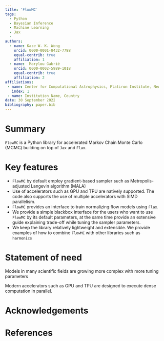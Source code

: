 ```yaml
---
title: 'FlowMC'
tags:
  - Python
  - Bayesian Inference 
  - Machine Learning
  - Jax
  - 
authors:
  - name: Kaze W. K. Wong
    orcid: 0000-0001-8432-7788
    equal-contrib: true
    affiliation: 1 
  - name:  Marylou Gabrié
    orcid: 0000-0002-5989-1018
    equal-contrib: true 
    affiliation: 2
affiliations:
 - name: Center for Computational Astrophysics, Flatiron Institute, New York, NY 10010, US
   index: 1
 - name: Institution Name, Country
date: 30 September 2022
bibliography: paper.bib
---
```


# Summary

`FlowMC` is a Python library for accelerated Markov Chain Monte Carlo (MCMC) building on top of `Jax` and `Flax`.


# Key features

- `FlowMC` by default employ gradient-based sampler such as Metropolis-adjusted Langevin algorithm (MALA)
- Use of accelerators such as GPU and TPU are natively supported. The code also supports the use of multiple accelerators with SIMD parallelism.
- `FlowMC` provides an interface to train normalizing flow models using `Flax`.
- We provide a simple blackbox interface for the users who want to use `FlowMC` by its default parameters, at the same time provide an extensive guide explaining trade-off while tuning the sampler parameters.
- We keep the library relatively lightweight and extensible. We provide examples of how to combine `FlowMC` with other libraries such as `harmonics`

# Statement of need

Models in many scientific fields are growing more complex with more tuning parameters

Modern accelerators such as GPU and TPU are designed to execute dense computation in parallel.


# Acknowledgements

# References
